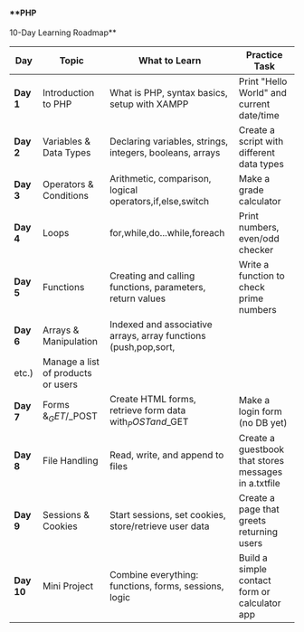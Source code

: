 #### **PHP
10-Day Learning Roadmap**

| **Day**    | **Topic**                    | **What to Learn**                                         | **Practice Task**                              |
| ---------------- | ---------------------------------- | --------------------------------------------------------------- | ---------------------------------------------------- |
| **Day 1**  | Introduction to PHP                | What is PHP, syntax basics, setup with XAMPP                    | Print "Hello World" and current date/time            |
| **Day 2**  | Variables & Data Types             | Declaring variables, strings, integers, booleans, arrays        | Create a script with different data types            |
| **Day 3**  | Operators & Conditions             | Arithmetic, comparison, logical operators,if,else,switch        | Make a grade calculator                              |
| **Day 4**  | Loops                              | for,while,do...while,foreach                                    | Print numbers, even/odd checker                      |
| **Day 5**  | Functions                          | Creating and calling functions, parameters, return values       | Write a function to check prime numbers              |
| **Day 6**  | Arrays & Manipulation              | Indexed and associative arrays, array functions (push,pop,sort, |                                                      |
| etc.)            | Manage a list of products or users |                                                                 |                                                      |
| **Day 7**  | Forms &$_GET/$_POST              | Create HTML forms, retrieve form data with$_POSTand$_GET      | Make a login form (no DB yet)                        |
| **Day 8**  | File Handling                      | Read, write, and append to files                                | Create a guestbook that stores messages in a.txtfile |
| **Day 9**  | Sessions & Cookies                 | Start sessions, set cookies, store/retrieve user data           | Create a page that greets returning users            |
| **Day 10** | Mini Project                       | Combine everything: functions, forms, sessions, logic           | Build a simple contact form or calculator app        |
